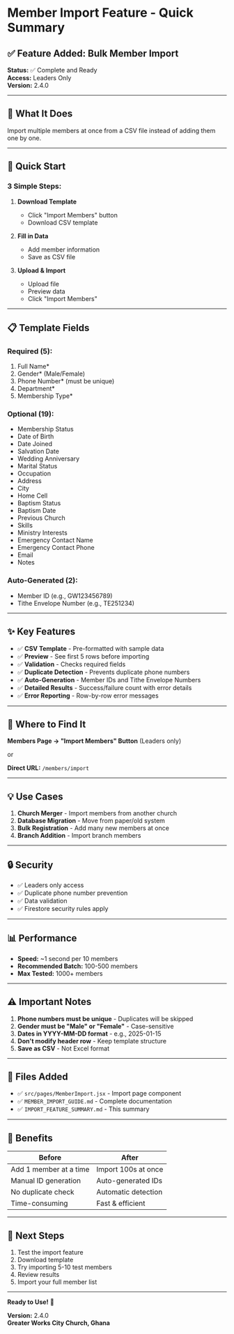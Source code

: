# Member Import Feature - Quick Summary

## ✅ Feature Added: Bulk Member Import

**Status:** ✅ Complete and Ready  
**Access:** Leaders Only  
**Version:** 2.4.0

---

## 🎯 What It Does

Import multiple members at once from a CSV file instead of adding them one by one.

---

## 🚀 Quick Start

### 3 Simple Steps:

1. **Download Template**
   - Click "Import Members" button
   - Download CSV template

2. **Fill in Data**
   - Add member information
   - Save as CSV file

3. **Upload & Import**
   - Upload file
   - Preview data
   - Click "Import Members"

---

## 📋 Template Fields

### Required (5):
1. Full Name*
2. Gender* (Male/Female)
3. Phone Number* (must be unique)
4. Department*
5. Membership Type*

### Optional (19):
- Membership Status
- Date of Birth
- Date Joined
- Salvation Date
- Wedding Anniversary
- Marital Status
- Occupation
- Address
- City
- Home Cell
- Baptism Status
- Baptism Date
- Previous Church
- Skills
- Ministry Interests
- Emergency Contact Name
- Emergency Contact Phone
- Email
- Notes

### Auto-Generated (2):
- Member ID (e.g., GW123456789)
- Tithe Envelope Number (e.g., TE251234)

---

## ✨ Key Features

- ✅ **CSV Template** - Pre-formatted with sample data
- ✅ **Preview** - See first 5 rows before importing
- ✅ **Validation** - Checks required fields
- ✅ **Duplicate Detection** - Prevents duplicate phone numbers
- ✅ **Auto-Generation** - Member IDs and Tithe Envelope Numbers
- ✅ **Detailed Results** - Success/failure count with error details
- ✅ **Error Reporting** - Row-by-row error messages

---

## 📍 Where to Find It

**Members Page → "Import Members" Button** (Leaders only)

or

**Direct URL:** `/members/import`

---

## 💡 Use Cases

1. **Church Merger** - Import members from another church
2. **Database Migration** - Move from paper/old system
3. **Bulk Registration** - Add many new members at once
4. **Branch Addition** - Import branch members

---

## 🔒 Security

- ✅ Leaders only access
- ✅ Duplicate phone number prevention
- ✅ Data validation
- ✅ Firestore security rules apply

---

## 📊 Performance

- **Speed:** ~1 second per 10 members
- **Recommended Batch:** 100-500 members
- **Max Tested:** 1000+ members

---

## ⚠️ Important Notes

1. **Phone numbers must be unique** - Duplicates will be skipped
2. **Gender must be "Male" or "Female"** - Case-sensitive
3. **Dates in YYYY-MM-DD format** - e.g., 2025-01-15
4. **Don't modify header row** - Keep template structure
5. **Save as CSV** - Not Excel format

---

## 📁 Files Added

- ✅ `src/pages/MemberImport.jsx` - Import page component
- ✅ `MEMBER_IMPORT_GUIDE.md` - Complete documentation
- ✅ `IMPORT_FEATURE_SUMMARY.md` - This summary

---

## 🎉 Benefits

| Before | After |
|--------|-------|
| Add 1 member at a time | Import 100s at once |
| Manual ID generation | Auto-generated IDs |
| No duplicate check | Automatic detection |
| Time-consuming | Fast & efficient |

---

## 🚀 Next Steps

1. Test the import feature
2. Download template
3. Try importing 5-10 test members
4. Review results
5. Import your full member list

---

**Ready to Use!** 🎊

**Version:** 2.4.0  
**Greater Works City Church, Ghana**
